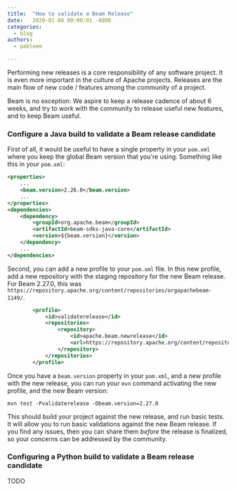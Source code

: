 ```yaml
---
title:  "How to validate a Beam Release"
date:   2020-01-08 00:00:01 -0800
categories:
  - blog
authors:
  - pabloem

---
```

<!--
Licensed under the Apache License, Version 2.0 (the "License");
you may not use this file except in compliance with the License.
You may obtain a copy of the License at

http://www.apache.org/licenses/LICENSE-2.0

Unless required by applicable law or agreed to in writing, software
distributed under the License is distributed on an "AS IS" BASIS,
WITHOUT WARRANTIES OR CONDITIONS OF ANY KIND, either express or implied.
See the License for the specific language governing permissions and
limitations under the License.
-->

Performing new releases is a core responsibility of any software project.
It is even more important in the culture of Apache projects. Releases are
the main flow of new code / features among the community of a project.

Beam is no exception: We aspire to keep a release cadence of about 6 weeks,
and try to work with the community to release useful new features, and to
keep Beam useful.

### Configure a Java build to validate a Beam release candidate

First of all, it would be useful to have a single property in your `pom.xml`
where you keep the global Beam version that you're using. Something like this
in your `pom.xml`:

```xml
<properties>
    ...
    <beam.version>2.26.0</beam.version>
    ...
</properties>
<dependencies>
    <dependency>
        <groupId>org.apache.beam</groupId>
        <artifactId>beam-sdks-java-core</artifactId>
        <version>${beam.version}</version>
    </dependency>
    ...
</dependencies>
```

Second, you can add a new profile to your `pom.xml` file. In this new profile,
add a new repository with the staging repository for the new Beam release. For
Beam 2.27.0, this was `https://repository.apache.org/content/repositories/orgapachebeam-1149/`.

```xml
        <profile>
            <id>validaterelease</id>
            <repositories>
                <repository>
                    <id>apache.beam.newrelease</id>
                    <url>https://repository.apache.org/content/repositories/orgapachebeam-XXXX/</url>
                </repository>
            </repositories>
        </profile>
```

Once you have a `beam.version` property in your `pom.xml`, and a new profile
with the new release, you can run your `mvn` command activating the new profile,
and the new Beam version:

```
mvn test -Pvalidaterelease -Dbeam.version=2.27.0
```

This should build your project against the new release, and run basic tests.
It will allow you to run basic validations against the new Beam release.
If you find any issues, then you can share them *before* the release is
finalized, so your concerns can be addressed by the community.


### Configuring a Python build to validate a Beam release candidate

TODO
